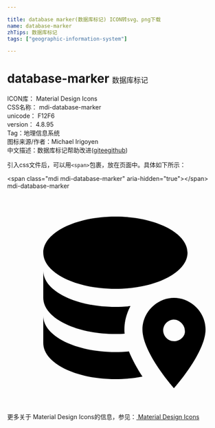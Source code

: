 ```yaml
---

title: database marker(数据库标记) ICON转svg、png下载
name: database-marker
zhTips: 数据库标记
tags: ["geographic-information-system"]

---
```


# database-marker  <small style="font-size: 60%;font-weight: 100">数据库标记</small>


<div class="detail-page">
<p>
<span>
ICON库：
<span class="badge-secondary badge">Material Design Icons</span> 
</span>
<br/>
<span>
CSS名称：
<span class="badge-secondary badge">mdi-database-marker</span> 
</span>
<br/>
<span>
unicode：
<span class="badge-secondary badge">F12F6</span> 
<copy-btn content='F12F6' btn-title=""></copy-btn>
<copy-btn :content='String.fromCodePoint(parseInt("F12F6", 16))' btn-title="复制U"></copy-btn>
</span>
<br/>
<span>
version：
<span class="badge-secondary badge">4.8.95</span> 
</span><br/><span>Tag：<span class="badge-light badge"><router-link to="/tags/geographic-information-system.html">地理信息系统</router-link></span></span>
<br/>
<span>图标来源/作者：<span class="badge-light badge">Michael Irigoyen</span></span> 
<br/>
<span class="zh-detail">中文描述：<span class="badge-primary badge">数据库标记</span><span class="help-link"><span>帮助改进</span>(<a href="https://gitee.com/liuwave/icon-helper/edit/master/json/material/database-marker.json" target="_blank" rel="noopener noreferrer">gitee</a><a href="https://github.com/liuwave/icon-helper/edit/master/json/material/database-marker.json" target="_blank" rel="noopener noreferrer">github</a></span>)</span><br/>
</p>
</div>
<div class="alert alert-dark">
  <i class="mdi mdi-database-marker mdi-48px"></i>
  <i class="mdi mdi-database-marker mdi-36px"></i>
  <i class="mdi mdi-database-marker mdi-24px"></i>
  <i class="mdi mdi-database-marker mdi-18px"></i>
</div>
<div>
  <p>引入css文件后，可以用<code>&lt;span&gt;</code>包裹，放在页面中。具体如下所示：    
  </p>
  <div class="alert alert-primary" style="font-size: 14px">
    &lt;span class="mdi mdi-database-marker" aria-hidden="true"&gt;&lt;/span&gt;
    <copy-btn content='<span class="mdi mdi-database-marker" aria-hidden="true"></span>'></copy-btn>
  </div>
  <div class="alert alert-secondary">
    <i class="mdi mdi-database-marker"
    style="font-size: 24px"
    aria-hidden="true"></i> mdi-database-marker
    <copy-btn content="mdi-database-marker" btn-title="复制图标名称"></copy-btn>
  </div>
</div>
<div id="svg" class="svg-wrap">
<svg xmlns="http://www.w3.org/2000/svg" viewBox="0 0 24 24"><path d="M18.5 12C16.6 12 15 13.6 15 15.5C15 18.1 18.5 22 18.5 22S22 18.1 22 15.5C22 13.6 20.4 12 18.5 12M18.5 16.8C17.8 16.8 17.3 16.2 17.3 15.6C17.3 14.9 17.9 14.4 18.5 14.4S19.7 15 19.7 15.6C19.8 16.2 19.2 16.8 18.5 16.8M4 12V9C4 11.21 7.58 13 12 13C12.57 13 13.13 12.97 13.67 12.91C13.25 13.69 13 14.57 13 15.5C13 15.65 13 15.81 13.03 15.96C12.69 16 12.35 16 12 16C7.58 16 4 14.21 4 12M4 7C4 4.79 7.58 3 12 3S20 4.79 20 7 16.42 11 12 11 4 9.21 4 7M15 20.71C14.07 20.9 13.06 21 12 21C7.58 21 4 19.21 4 17V14C4 16.21 7.58 18 12 18C12.5 18 13.03 17.97 13.5 17.93C13.9 18.91 14.44 19.87 15 20.71Z" /></svg>
</div>
<detail full-name='mdi-database-marker'></detail>
    
<div><p>更多关于 Material Design Icons的信息，参见：<a target="_blank" href="https://iconhelper.cn/material.html"> Material Design Icons</a>
</p></div>
